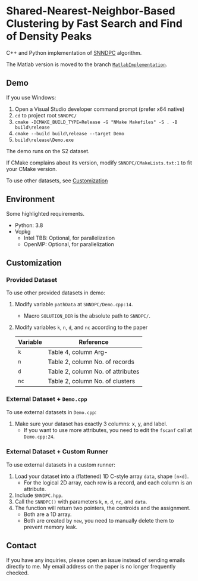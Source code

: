 # Shared-Nearest-Neighbor-Based Clustering by Fast Search and Find of Density Peaks

C++ and Python implementation of [SNNDPC](https://www.sciencedirect.com/science/article/pii/S0020025518302093) algorithm. 

The Matlab version is moved to the branch [`MatlabImplementation`](https://github.com/liurui39660/SNNDPC/tree/MatlabImplementation).

## Demo

If you use Windows:

1. Open a Visual Studio developer command prompt (prefer x64 native)
1. `cd` to project root `SNNDPC/`
1. `cmake -DCMAKE_BUILD_TYPE=Release -G "NMake Makefiles" -S . -B build\release`
1. `cmake --build build\release --target Demo`
1. `build\release\Demo.exe`

The demo runs on the S2 dataset.

If CMake complains about its version, modify `SNNDPC/CMakeLists.txt:1` to fit your CMake version.

To use other datasets, see [Customization](#customization) 

## Environment

Some highlighted requirements.

- Python: 3.8
- Vcpkg
    - Intel TBB: Optional, for parallelization
    - OpenMP: Optional, for parallelization

## Customization

### Provided Dataset

To use other provided datasets in demo:

1. Modify variable `pathData` at `SNNDPC/Demo.cpp:14`.
	- Macro `SOLUTION_DIR` is the absolute path to `SNNDPC/`. 
1. Modify variables `k`, `n`, `d`, and `nc` according to the paper

	| Variable | Reference                         |
	| -------- | --------------------------------- |
	| `k`      | Table 4, column Arg-              |
	| `n`      | Table 2, column No. of records    |
	| `d`      | Table 2, column No. of attributes |
	| `nc`     | Table 2, column No. of clusters   |

### External Dataset + `Demo.cpp`

To use external datasets in `Demo.cpp`:

1. Make sure your dataset has exactly 3 columns: x, y, and label.
	- If you want to use more attributes, you need to edit the `fscanf` call at `Demo.cpp:24`.

### External Dataset + Custom Runner

To use external datasets in a custom runner:

1. Load your dataset into a (flattened) 1D C-style array `data`, shape `[n×d]`.
	- For the logical 2D array, each row is a record, and each column is an attribute.
1. Include `SNNDPC.hpp`.
1. Call the `SNNDPC()` with parameters `k`, `n`, `d`, `nc`, and `data`.
1. The function will return two pointers, the centroids and the assignment.
    - Both are a 1D array.
    - Both are created by `new`, you need to manually delete them to prevent memory leak.

## Contact

If you have any inquiries, please open an issue instead of sending emails directly to me. My email address on the paper is no longer frequently checked.

